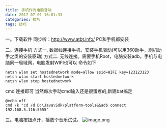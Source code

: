 ```yaml
---
title: 手机作为电脑音响
date: 2017-07-01 16:01:33
categories: 技巧
tags: 技巧
---
```


<meta name="referrer" content="no-referrer" />


一。下载软件
同步听：http://www.atbt.info/
PC和手机都安装

二。连接手机
方式一. 数据线连接手机，安装手机驱动(可以用360助手，刷机助手之类的安装驱动)
方式二. 无线连接。需要手机Root，电脑安装adb。手机与电脑同一局域网，电脑发射WIFI也可以 命令如下
```
netsh wlan set hostednetwork mode=allow ssid=WIFI key=123123123
netsh wlan start hostednetwork
netsh wlan stop hostednetwork
```
cmd 连接即可
当然每次手动cmd输入还是很蛋疼的,新建bat搞定
```
@echo off    
cmd /k "cd /d D:\Java\Sdk\platform-tools&&adb connect 192.168.5.116:5555"
```

三。电脑按钮点开，播放个音乐试试。
![image.png](https://upload-images.jianshu.io/upload_images/2803682-2b5b435fbcf60f97.png?imageMogr2/auto-orient/strip%7CimageView2/2/w/1240)
